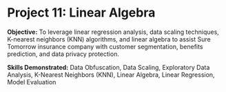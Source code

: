 # Project 11: Linear Algebra
 
**Objective:** To leverage linear regression analysis, data scaling techniques, K-nearest neighbors (KNN) algorithms, and linear algebra to assist Sure Tomorrow insurance company with customer segmentation, benefits prediction, and data privacy protection.

**Skills Demonstrated:** Data Obfuscation, Data Scaling, Exploratory Data Analysis, K-Nearest Neighbors (KNN), Linear Algebra, Linear Regression, Model Evaluation
